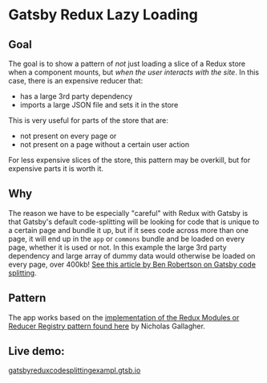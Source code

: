 # Gatsby Redux Lazy Loading

## Goal

The goal is to show a pattern of _not_ just loading a slice of a Redux store when a component mounts, but _when the user interacts with the site_. In this case, there is an expensive reducer that:

- has a large 3rd party dependency
- imports a large JSON file and sets it in the store

This is very useful for parts of the store that are:

- not present on every page
  or
- not present on a page without a certain user action

For less expensive slices of the store, this pattern may be overkill, but for expensive parts it is worth it.

## Why

The reason we have to be especially "careful" with Redux with Gatsby is that Gatsby's default code-splitting will be looking for code that is unique to a certain page and bundle it up, but if it sees code across more than one page, it will end up in the `app` or `commons` bundle and be loaded on every page, whether it is used or not. In this example the large 3rd party dependency and large array of dummy data would otherwise be loaded on every page, over 400kb! [See this article by Ben Robertson on Gatsby code splitting](https://benrobertson.io/notes/gatsby-and-bundle-chunking).

## Pattern

The app works based on the [implementation of the Redux Modules or Reducer Registry pattern found here](https://nicolasgallagher.com/redux-modules-and-code-splitting/) by Nicholas Gallagher.

## Live demo:

[gatsbyreduxcodesplittingexampl.gtsb.io](https://gatsbyreduxcodesplittingexampl.gtsb.io)
